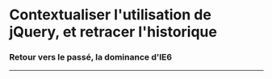
# Contextualiser l'utilisation de jQuery, et retracer l'historique

### Retour vers le passé, la dominance d'IE6

<!-- 01/06 Document -->

----

